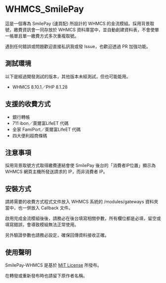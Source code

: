 # WHMCS_SmilePay
這是一個專為 SmilePay (速買配) 所設計的 WHMCS 的金流模組。採用背景取號，繳費資訊會一同存放於 WHMCS 資料庫當中，並自動創建資料表，不會使單一帳單且單一繳費方式多次重複取號。

遇到任何錯誤或問題歡迎直接私訊我或發 Issue，也歡迎透過 PR 加強功能。
## 測試環境
以下是經過開發測試的版本，其他版本未經測試，但也可能能用。
* WHMCS 8.10.1／PHP 8.1.28
## 支援的收費方式
* 銀行轉帳
* 711 ibon／萊爾富LifeET 代碼
* 全家 FamiPort／萊爾富LifeET 代碼
* 四大便利超商條碼
## 注意事項
採用背景取號方式取得繳費連結會使 SmilePay 後台的「消費者IP位置」顯示為 WHMCS 網頁主機所發送請求的 IP，而非消費者 IP。
## 安裝方式
請將需要的收費方式程式文件放入 WHMCS 系統的 /modules/gateways 資料夾當中，也一併放入 Callback 文件。

啟用完成金流模組後後，請務必在後台填寫相關參數，所有欄位都是必填，留空或填寫錯誤，會導致模組無法正常使用。

另外驗證參數也請務必設定，確保回傳資料接收正確。
## 使用聲明
SmilePay-WHMCS 是基於 [MIT License](https://github.com/FanYueee/WHMCS_SmilePay/blob/main/LICENSE) 所發布。

在轉發或重新發布時也請留下原作者名稱。

